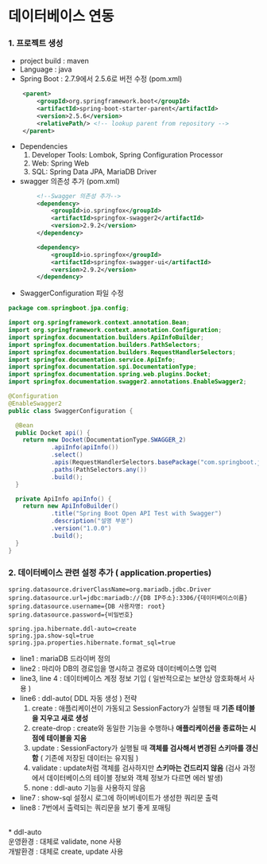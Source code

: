 # 데이터베이스 연동
### 1. 프로젝트 생성
* project build : maven
* Language : java
* Spring Boot : 2.7.9에서 2.5.6로 버전 수정 (pom.xml)
```xml 
	<parent>
		<groupId>org.springframework.boot</groupId>
		<artifactId>spring-boot-starter-parent</artifactId>
		<version>2.5.6</version>
		<relativePath/> <!-- lookup parent from repository -->
	</parent>
```
* Dependencies
  1. Developer Tools: Lombok, Spring Configuration Processor
  2. Web: Spring Web
  3. SQL: Spring Data JPA, MariaDB Driver
* swagger 의존성 추가 (pom.xml)
```xml
		<!--Swagger 의존성 추가-->
		<dependency>
			<groupId>io.springfox</groupId>
			<artifactId>springfox-swagger2</artifactId>
			<version>2.9.2</version>
		</dependency>

		<dependency>
			<groupId>io.springfox</groupId>
			<artifactId>springfox-swagger-ui</artifactId>
			<version>2.9.2</version>
		</dependency>
```
* SwaggerConfiguration 파일 수정
```java
package com.springboot.jpa.config;

import org.springframework.context.annotation.Bean;
import org.springframework.context.annotation.Configuration;
import springfox.documentation.builders.ApiInfoBuilder;
import springfox.documentation.builders.PathSelectors;
import springfox.documentation.builders.RequestHandlerSelectors;
import springfox.documentation.service.ApiInfo;
import springfox.documentation.spi.DocumentationType;
import springfox.documentation.spring.web.plugins.Docket;
import springfox.documentation.swagger2.annotations.EnableSwagger2;

@Configuration
@EnableSwagger2
public class SwaggerConfiguration {

  @Bean
  public Docket api() {
    return new Docket(DocumentationType.SWAGGER_2)
            .apiInfo(apiInfo())
            .select()
            .apis(RequestHandlerSelectors.basePackage("com.springboot.jpa"))
            .paths(PathSelectors.any())
            .build();
  }

  private ApiInfo apiInfo() {
    return new ApiInfoBuilder()
            .title("Spring Boot Open API Test with Swagger")
            .description("설명 부분")
            .version("1.0.0")
            .build();
  }
}

```

### 2. 데이터베이스 관련 설정 추가  ( application.properties)
```properties
spring.datasource.driverClassName=org.mariadb.jdbc.Driver
spring.datasource.url=jdbc:mariadb://{DB IP주소}:3306/{데이터베이스이름}
spring.datasource.username={DB 사용자명: root}
spring.datasource.password={비밀번호}

spring.jpa.hibernate.ddl-auto=create
spring.jpa.show-sql=true
spring.jpa.properties.hibernate.format_sql=true
```
* line1 : mariaDB 드라이버 정의
* line2 : 마리아 DB의 경로임을 명시하고 경로와 데이터베이스명 입력
* line3, line 4 : 데이터베이스 계정 정보 기입 ( 일반적으로는 보안상 암호화해서 사용 )
* line6 : ddl-auto( DDL 자동 생성 ) 전략
  1. create : 애플리케이션이 가동되고 SessionFactory가 실행될 때 **기존 테이블을 지우고 새로 생성**
  2. create-drop : create와 동일한 기능을 수행하나 **애플리케이션을 종료하는 시점에 테이블을 지움**
  3. update : SessionFactory가 실행될 때 **객체를 검사해서 변경된 스키마를 갱신함** ( 기존에 저장된 데이터는 유지됨 )
  4. validate : update처럼 객체를 검사하지만 **스키마는 건드리지 않음** (검사 과정에서 데이터베이스의 테이블 정보와 객체 정보가 다르면 에러 발생)
  5. none : ddl-auto 기능을 사용하지 않음
* line7 : show-sql 설정시 로그에 하이버네이트가 생성한 쿼리문 출력
* line8 : 7번에서 출력되는 쿼리문을 보기 좋게 포매팅

<br> 
* ddl-auto <br>
운영환경 : 대체로 validate, none 사용 <br>
개발환경 : 대체로 create, update 사용<br>
<br>
